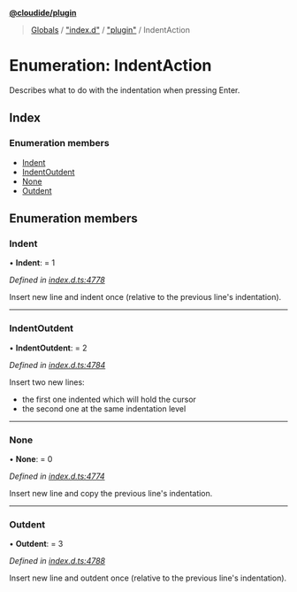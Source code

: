 **[@cloudide/plugin](../README.md)**

> [Globals](../README.md) / ["index.d"](../modules/_index_d_.md) / ["plugin"](../modules/_index_d_._plugin_.md) / IndentAction

# Enumeration: IndentAction

Describes what to do with the indentation when pressing Enter.

## Index

### Enumeration members

* [Indent](_index_d_._plugin_.indentaction.md#indent)
* [IndentOutdent](_index_d_._plugin_.indentaction.md#indentoutdent)
* [None](_index_d_._plugin_.indentaction.md#none)
* [Outdent](_index_d_._plugin_.indentaction.md#outdent)

## Enumeration members

### Indent

•  **Indent**:  = 1

*Defined in [index.d.ts:4778](https://github.com/shuyaqian/cloudide-plugin-api/blob/6d83fa1/index.d.ts#L4778)*

Insert new line and indent once (relative to the previous line's indentation).

___

### IndentOutdent

•  **IndentOutdent**:  = 2

*Defined in [index.d.ts:4784](https://github.com/shuyaqian/cloudide-plugin-api/blob/6d83fa1/index.d.ts#L4784)*

Insert two new lines:
 - the first one indented which will hold the cursor
 - the second one at the same indentation level

___

### None

•  **None**:  = 0

*Defined in [index.d.ts:4774](https://github.com/shuyaqian/cloudide-plugin-api/blob/6d83fa1/index.d.ts#L4774)*

Insert new line and copy the previous line's indentation.

___

### Outdent

•  **Outdent**:  = 3

*Defined in [index.d.ts:4788](https://github.com/shuyaqian/cloudide-plugin-api/blob/6d83fa1/index.d.ts#L4788)*

Insert new line and outdent once (relative to the previous line's indentation).
